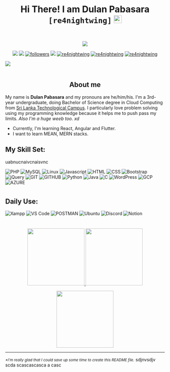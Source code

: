 <h1 align="center">Hi There! I am Dulan Pabasara <code>[re4nightwing]</code> <img src="https://cultofthepartyparrot.com/parrots/hd/githubparrot.gif" width="25" height="25"/></h1>
<br/>
<p align="center">
  <img src="https://readme-typing-svg.herokuapp.com?font=Lobster&color=%231A8BD2&size=36&center=true&vCenter=true&lines=Web+Designer+%26+Developer+;Programmer;Tech+Enthusiast;Connect+with+me..."></a>
</p>

<p align="center">
<a href="https://www.facebook.com/re4nightwingIG/"><img src="https://img.shields.io/badge/Facebook-1877F2?style=for-the-badge&logo=facebook&logoColor=white"></a>
<a href="https://www.instagram.com/re4nightwing/"><img src="https://img.shields.io/badge/instagram-%23E4405F.svg?&style=for-the-badge&logo=instagram&logoColor=white"></a>
<a href="https://twitter.com/re4nightwing"><img alt="followers" title="Follow me on Twitter" src="https://img.shields.io/badge/Twitter-1DA1F2?style=for-the-badge&logo=twitter&logoColor=white"/></a>
<a href="https://www.linkedin.com/in/dulan-pabasara-3a4475198/"><img src="https://img.shields.io/badge/linkedin-%230077B5.svg?&style=for-the-badge&logo=linkedin&logoColor=white"></a>
<a href="https://www.youtube.com/channel/UC1NMqOXo-GBcIH-RX0I71pg"><img alt="re4nightwing" src="https://img.shields.io/badge/YouTube-FF0000?style=for-the-badge&logo=youtube&logoColor=white"></a>
<a href="https://www.reddit.com/user/Re4NightWing"><img alt="re4nightwing" src="https://img.shields.io/badge/Reddit-ff4500?style=for-the-badge&logo=reddit&logoColor=white"></a>
<a href="mailto:dulan9595531@gmail.com"><img alt="re4nightwing" src="https://img.shields.io/badge/GMail-white?style=for-the-badge&logo=gmail"></a>
</p>
<!--This gif ain't mine, xd-->
<a href="https://github.com/404"><img src="https://user-images.githubusercontent.com/73097560/115834477-dbab4500-a447-11eb-908a-139a6edaec5c.gif"></a>
<br/>
<br/>
<h2 align="center">About me</h2>
<p>My name is <b>Dulan Pabasara</b> and my pronouns are he/him/his. I'm a 3rd-year undergraduate, doing Bachelor of Science degree in Cloud Computing from <a href="https://sltc.ac.lk/">Sri Lanka Technological Campus</a>. I particularly love problem solving using my programming knowledge because it helps me to push pass my limits. <i>Also I'm a huge weeb too. xd</i></p>

- Currently, I'm learning React, Angular and Flutter.
- I want to learn MEAN, MERN stacks.

## My Skill Set:

uabnucnaivcnaisvnc

![PHP](https://img.shields.io/badge/php-%777BB4.svg?style=for-the-badge&logo=php&logoColor=white&color=777BB4)
![MySQL](https://img.shields.io/badge/mysql-%4479A1.svg?style=for-the-badge&logo=mysql&logoColor=white&color=4479A1)
![Linux](https://img.shields.io/badge/linux-%FCC624.svg?style=for-the-badge&logo=linux&logoColor=black&color=FCC624)
![Javascript](https://img.shields.io/badge/javscript-%F7DF1E.svg?style=for-the-badge&logo=javascript&logoColor=black&color=F7DF1E)
![HTML](https://img.shields.io/badge/html5-%3776AB.svg?style=for-the-badge&logo=html5&logoColor=white&color=E34F26)
![CSS](https://img.shields.io/badge/css3-%1572B6.svg?style=for-the-badge&logo=css3&logoColor=white&color=1572B6)
![Bootstrap](https://img.shields.io/badge/bootstrap_5-%3776AB.svg?style=for-the-badge&logo=bootstrap&logoColor=white&color=563D7C)
![jQuery](https://img.shields.io/badge/jquery-%3776AB.svg?style=for-the-badge&logo=jquery&logoColor=white&color=1a8bd2)
![GIT](https://img.shields.io/badge/git-%3776AB.svg?style=for-the-badge&logo=git&logoColor=white&color=F05032)
![GITHUB](https://img.shields.io/badge/github-%3776AB.svg?style=for-the-badge&logo=github&logoColor=purple&color=FFFFFF)
![Python](https://img.shields.io/badge/python-%3776AB.svg?style=for-the-badge&logo=python&logoColor=white&color=3776AB)
![Java](https://img.shields.io/badge/java-%7396.svg?style=for-the-badge&logo=java&color=007396)
![C](https://img.shields.io/badge/c-%3776AB.svg?style=for-the-badge&logo=c&logoColor=white&color=A8B9CC)
![WordPress](https://img.shields.io/badge/WordPress-%FFFFFF.svg?style=for-the-badge&logo=wordpress&color=424242)
![GCP](https://img.shields.io/badge/Google_Cloud-%FFFFFF.svg?style=for-the-badge&logo=googlecloud&color=FFF)
![AZURE](https://img.shields.io/badge/Azure-%FFFFFF.svg?style=for-the-badge&logo=microsoftazure&color=34b1e2)

#

## Daily Use:

![Xampp](https://img.shields.io/badge/xampp-%FCC624.svg?style=for-the-badge&logo=xampp&logoColor=white&color=FB7A24)
![VS Code](https://img.shields.io/badge/VS%20Code-007ACC.svg?&style=for-the-badge&logo=visual-studio-code&logoColor=white)
![POSTMAN](https://img.shields.io/badge/postman-%3776AB.svg?style=for-the-badge&logo=postman&logoColor=white&color=F37626)
![Ubuntu](https://img.shields.io/badge/Ubuntu-E95420.svg?style=for-the-badge&logo=ubuntu&logoColor=white)
![Discord](https://img.shields.io/badge/discord-purple.svg?style=for-the-badge&logo=discord&logoColor=white)
![Notion](https://img.shields.io/badge/notion-black.svg?style=for-the-badge&logo=notion)

#

<p align="center">
<a href="https://github.com/re4nightwing">
  <img height="180em" src="https://github-readme-stats.vercel.app/api?username=re4nightwing&show_icons=true&theme=dracula&include_all_commits=true&count_private=true"/>
  <img height="180em" src="https://github-readme-stats.vercel.app/api/top-langs/?username=vinzvinci&layout=compact&show_icons=true&theme=dracula&count_private=true">
</a>
</p>
<p align="center">
<a href="https://github.com/re4nightwing">
<img height="180em" src="https://github-readme-streak-stats.herokuapp.com/?user=re4nightwing&theme=dracula">
</a>
</p><hr>
<small><i>*<super>I'm really glad that I could save up some time to create this README file.</super></i></small>
sdjnvsdjv scda scascascasca a casc
